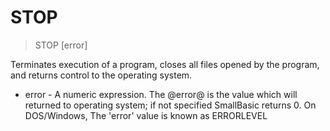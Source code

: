 # STOP

> STOP [error]

Terminates execution of a program, closes all files opened by the program, and returns control to the operating system.


* error - A numeric expression.
The @error@ is the value which will returned to operating system; if not specified SmallBasic returns 0.
On DOS/Windows, The 'error' value is known as ERRORLEVEL

